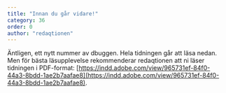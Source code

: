 ```yaml
---
title: "Innan du går vidare!"
category: 36
order: 0
author: "redaqtionen"
---
```

Äntligen, ett nytt nummer av dbuggen. Hela tidningen går att läsa nedan. Men för bästa läsupplevelse rekommenderar redaqtionen att ni läser tidningen i PDF-format: [https://indd.adobe.com/view/965731ef-84f0-44a3-8bdd-1ae2b7aafae8](https://indd.adobe.com/view/965731ef-84f0-44a3-8bdd-1ae2b7aafae8).